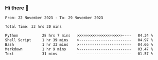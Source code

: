 ### Hi there 👋

<!--
**ututono/ututono** is a ✨ _special_ ✨ repository because its `README.md` (this file) appears on your GitHub profile.

Here are some ideas to get you started:

- 🔭 I’m currently working on ...
- 🌱 I’m currently learning ...
- 👯 I’m looking to collaborate on ...
- 🤔 I’m looking for help with ...
- 💬 Ask me about ...
- 📫 How to reach me: ...
- 😄 Pronouns: ...
- ⚡ Fun fact: ...
-->



<!--START_SECTION:waka-->

```txt
From: 22 November 2023 - To: 29 November 2023

Total Time: 33 hrs 20 mins

Python           28 hrs 7 mins   >>>>>>>>>>>>>>>>>>>>>----   84.34 %
Shell Script     1 hr 39 mins    >------------------------   04.97 %
Bash             1 hr 33 mins    >------------------------   04.66 %
Markdown         1 hr 9 mins     >------------------------   03.47 %
Text             31 mins         -------------------------   01.57 %
```

<!--END_SECTION:waka-->
